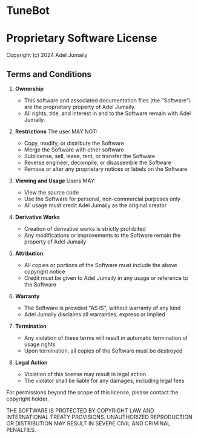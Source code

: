 # TuneBot
# Proprietary Software License

Copyright (c) 2024 Adel Jumaily

## Terms and Conditions

1. **Ownership**
   - This software and associated documentation files (the "Software") are the proprietary property of Adel Jumaily.
   - All rights, title, and interest in and to the Software remain with Adel Jumaily.

2. **Restrictions**
   The user MAY NOT:
   - Copy, modify, or distribute the Software
   - Merge the Software with other software
   - Sublicense, sell, lease, rent, or transfer the Software
   - Reverse engineer, decompile, or disassemble the Software
   - Remove or alter any proprietary notices or labels on the Software

3. **Viewing and Usage**
   Users MAY:
   - View the source code
   - Use the Software for personal, non-commercial purposes only
   - All usage must credit Adel Jumaily as the original creator

4. **Derivative Works**
   - Creation of derivative works is strictly prohibited
   - Any modifications or improvements to the Software remain the property of Adel Jumaily

5. **Attribution**
   - All copies or portions of the Software must include the above copyright notice
   - Credit must be given to Adel Jumaily in any usage or reference to the Software

6. **Warranty**
   - The Software is provided "AS IS", without warranty of any kind
   - Adel Jumaily disclaims all warranties, express or implied

7. **Termination**
   - Any violation of these terms will result in automatic termination of usage rights
   - Upon termination, all copies of the Software must be destroyed

8. **Legal Action**
   - Violation of this license may result in legal action
   - The violator shall be liable for any damages, including legal fees

For permissions beyond the scope of this license, please contact the copyright holder.

THE SOFTWARE IS PROTECTED BY COPYRIGHT LAW AND INTERNATIONAL TREATY PROVISIONS.
UNAUTHORIZED REPRODUCTION OR DISTRIBUTION MAY RESULT IN SEVERE CIVIL AND CRIMINAL PENALTIES.
